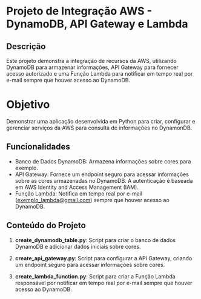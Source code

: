 # Projeto de Integração AWS - DynamoDB, API Gateway e Lambda

## Descrição
Este projeto demonstra a integração de recursos da AWS, utilizando DynamoDB para armazenar informações, API Gateway para fornecer acesso autorizado e uma Função Lambda para notificar em tempo real por e-mail sempre que houver acesso ao DynamoDB.

# Objetivo
Demonstrar uma aplicação desenvolvida em Python para criar, configurar e gerenciar serviços da AWS para consulta de informações no DynamonDB.

## Funcionalidades
- Banco de Dados DynamoDB: Armazena informações sobre cores para exemplo.
- API Gateway: Fornece um endpoint seguro para acessar informações sobre as cores armazenadas no DynamoDB. A autenticação é baseada em AWS Identity and Access Management (IAM).
- Função Lambda: Notifica em tempo real por e-mail (exemplo_lambda@gmail.com) sempre que houver acesso ao DynamoDB.

## Conteúdo do Projeto

1. **create_dynamodb_table.py**: Script para criar o banco de dados DynamoDB e adicionar dados iniciais sobre cores.

2. **create_api_gateway.py**: Script para configurar a API Gateway, criando um endpoint seguro para acessar informações sobre cores.

3. **create_lambda_function.py**: Script para criar a Função Lambda responsável por notificar em tempo real por e-mail sempre que houver acesso ao DynamoDB.
